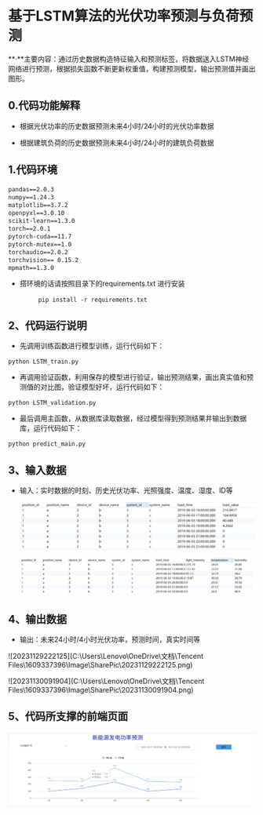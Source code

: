 # 基于LSTM算法的光伏功率预测与负荷预测

**·**主要内容：通过历史数据构造特征输入和预测标签，将数据送入LSTM神经网络进行预测，根据损失函数不断更新权重值，构建预测模型，输出预测值并画出图形。

## 0.代码功能解释

- 根据光伏功率的历史数据预测未来4小时/24小时的光伏功率数据

- 根据建筑负荷的历史数据预测未来4小时/24小时的建筑负荷数据


## 1.代码环境

```
pandas==2.0.3
numpy==1.24.3
matplotlib==3.7.2
openpyxl==3.0.10
scikit-learn==1.3.0
torch==2.0.1
pytorch-cuda==11.7
pytorch-mutex==1.0
torchaudio==2.0.2
torchvision== 0.15.2
mpmath==1.3.0
```

- 搭环境的话请按照目录下的requirements.txt 进行安装

​                ```		pip install -r requirements.txt```

## 2、代码运行说明

- 先调用训练函数进行模型训练，运行代码如下：


```
python LSTM_train.py
```

- 再调用验证函数，利用保存的模型进行验证，输出预测结果，画出真实值和预测值的对比图，验证模型好坏，运行代码如下： 

```
python LSTM_validation.py
```

- 最后调用主函数，从数据库读取数据，经过模型得到预测结果并输出到数据库，运行代码如下：

```
python predict_main.py
```

## 3、输入数据

- 输入：实时数据的时刻、历史光伏功率、光照强度、温度、湿度、ID等

  ![image](https://github.com/CPES-EMS/LSTM--/blob/main/%E5%85%89%E4%BC%8F%E5%8A%9F%E7%8E%87%E9%A2%84%E6%B5%8B/20231129222004.png)

  

  ![image](https://github.com/CPES-EMS/LSTM--/blob/main/%E5%85%89%E4%BC%8F%E5%8A%9F%E7%8E%87%E9%A2%84%E6%B5%8B/20231129222037.png)

  

  

## 4、输出数据

- 输出：未来24小时/4小时光伏功率，预测时间，真实时间等

![20231129222125](C:\Users\Lenovo\OneDrive\文档\Tencent Files\1609337396\Image\SharePic\20231129222125.png)



![20231130091904](C:\Users\Lenovo\OneDrive\文档\Tencent Files\1609337396\Image\SharePic\20231130091904.png)

## 5、代码所支撑的前端页面

![image](https://github.com/CPES-EMS/LSTM--/blob/main/%E5%85%89%E4%BC%8F%E5%8A%9F%E7%8E%87%E9%A2%84%E6%B5%8B/20231129145323.png)
